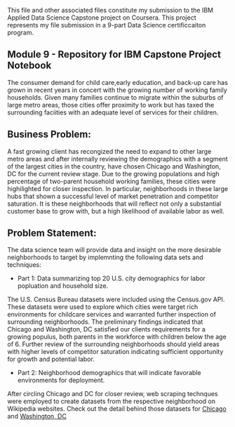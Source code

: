 
This file and other associated files constitute my submission to the IBM Applied Data Science Capstone project on Coursera.  This project represents my file submission in a 9-part Data Science certificcaiton program.  

## Module 9 - Repository for IBM Capstone Project Notebook 

The consumer demand for child care,early education, and back-up care has grown in recent years in concert with the growing number of working family households.  Given many families continue to migrate within the suburbs of large metro areas, those cities offer proximity to work but has taxed the surrounding faciities with an adequate level of services for their children.  

## Business Problem:

A fast growing client has recongized the need to expand to other large metro areas and after internally reviewing the demographics with a segment of the largest cities in the country, have chosen Chicago and Washington, DC for the current review stage.  Due to the growing populations and high percentage of two-parent household working families, these cities were highilighted for closer inspection.  In particular, neighborhoods in these large hubs that shown a successful level of market penetration and competitor saturation. It is these neighborhoods that will reflect not only a substantial customer base to grow with, but a high likelihood of available labor as well.  

## Problem Statement:

The data science team will provide data and insight on the more desirable neighborhoods to target by implemnting the following data sets and techniques:

- Part 1:  Data summarizing top 20 U.S. city demographics for labor popluation and household size.

The U.S. Census Bureau datasets were included using the Census.gov API.  These datasets were used to explore which cities were target rich environments for childcare services and warranted further inspection of surrounding neighborhoods.  The preliminary findings indicated that Chicago and Washington, DC satisfied our clients requirements for a growing populus, both parents in the workforce with children below the age of 6.  Further review of the surrounding neighborhoods should yield areas with higher levels of competitor saturation  indicating sufficient opportunity for growth and potential labor. 

- Part 2:  Neighborhood demographics that will indicate favorable environments for deployment.

After circling Chicago and DC for closer review, web scraping technques were employed to create datasets from the respective neighborhood on Wikipedia websites.   Check out the detail behind those datasets for [Chicago](https://en.wikipedia.org/wiki/List_of_neighborhoods_in_Chicago) and [Washington, DC](https://en.wikipedia.org/wiki/Neighborhoods_in_Washington,_D.C.)


